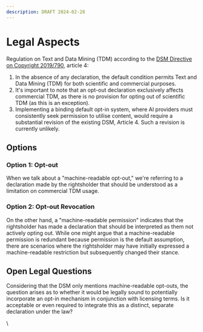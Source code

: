 ```yaml
---
description: DRAFT 2024-02-28
---
```


# Legal Aspects

Regulation on Text and Data Mining (TDM) according to the [DSM Directive on Copyright 2019/790](https://eur-lex.europa.eu/eli/dir/2019/790/oj), article 4:

1. In the absence of any declaration, the default condition permits Text and Data Mining (TDM) for both scientific and commercial purposes.
2. It's important to note that an opt-out declaration exclusively affects commercial TDM, as there is no provision for opting out of scientific TDM (as this is an exception).
3. Implementing a binding default opt-in system, where AI providers must consistently seek permission to utilise content, would require a substantial revision of the existing DSM, Article 4. Such a revision is currently unlikely.

## Options

### Option 1: Opt-out

When we talk about a "machine-readable opt-out," we're referring to a declaration made by the rightsholder that should be understood as a limitation on commercial TDM usage.

### Option 2: Opt-out Revocation

On the other hand, a "machine-readable permission" indicates that the rightsholder has made a declaration that should be interpreted as them not actively opting out. While one might argue that a machine-readable permission is redundant because permission is the default assumption, there are scenarios where the rightsholder may have initially expressed a machine-readable restriction but subsequently changed their stance.

## Open Legal Questions

Considering that the DSM only mentions machine-readable opt-outs, the question arises as to whether it would be legally sound to potentially incorporate an opt-in mechanism in conjunction with licensing terms. Is it acceptable or even required to integrate this as a distinct, separate declaration under the law?

\
